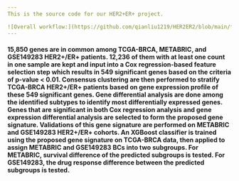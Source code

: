 ```yaml
---
This is the source code for our HER2+ER+ project.

![Overall workflow:](https://github.com/qianliu1219/HER2ER2/blob/main/fig/1.png "Title")
---
```


#### 15,850 genes are in common among TCGA-BRCA, METABRIC, and GSE149283 HER2+/ER+ patients.  12,236 of them with at least one count in one sample are kept and input into a Cox regression-based feature selection step which results in 549 significant genes based on the criteria of p-value < 0.01. Consensus clustering are then performed to stratify TCGA-BRCA HER2+/ER+ patients based on gene expression profile of these 549 significant genes. Gene differential analysis are done among the identified subtypes to identify most differentially expressed genes. Genes that are significant in both Cox regression analysis and gene expression differential analysis are selected to form the proposed gene signature. Validations of this gene signature are performed on METABRIC and GSE149283 HER2+/ER+ cohorts. An XGBoost classifier is trained using the proposed gene signature on TCGA-BRCA data, then applied to assign METABRIC and GSE149283 BCs into two subgroups. For METABRIC, survival difference of the predicted subgroups is tested. For GSE149283, the drug response difference between the predicted subgroups is tested. 

